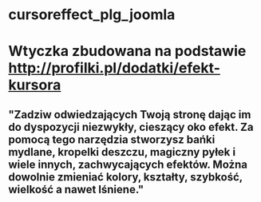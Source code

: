 ﻿# cursoreffect_plg_joomla
# Wtyczka zbudowana na podstawie http://profilki.pl/dodatki/efekt-kursora
 ## "Zadziw odwiedzających Twoją stronę dając im do dyspozycji niezwykły, cieszący oko efekt. Za pomocą tego narzędzia stworzysz bańki mydlane, kropelki deszczu, magiczny pyłek i wiele innych, zachwycających efektów. Można dowolnie zmieniać kolory, kształty, szybkość, wielkość a nawet lśniene."
